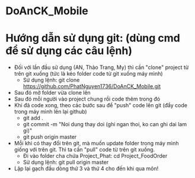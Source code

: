 # DoAnCK_Mobile
# Hướng dẫn sử dụng git: (dùng cmd để sử dụng các câu lệnh)
- Đối với lần đầu sử dụng (AN, Thảo Trang, My) thì cần "clone" project từ trên git xuống (tức là kéo folder code từ git xuống máy mình)
  + Sử dụng lệnh: git clone https://github.com/PhatNguyen1736/DoAnCK_Mobile.git
- Sau đó mở folder vừa clone lên
- Sau đó mỗi người vào project chung rồi code thêm trong đó
- Khi đã code xong, theo các bước sau để "push" code lên git (đẩy code trong máy mình lên lại github)
  + git add .
  + git commit -m "Noi dung thay doi (ghi ngan thoi, ko can ghi dai lam gi)"
  + git push origin master
- Mỗi khi có thay đổi trên git, mà muốn update folder trong máy mình giống với trên git.
  Thì ta cần "pull" code từ trên git xuống.
  + Đi vào folder cha chứa Project_Phat: cd Project_FoodOrder
  + Sử dụng lệnh: git pull origin master
- Lặp lại gạch đầu dòng thứ 3 và thứ 4 cho đến khi qua môn!
